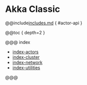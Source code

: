 # Akka Classic

@@include[includes.md](includes.md) { #actor-api }

@@toc { depth=2 }

@@@ index

* [index-actors](index-actors.md)
* [index-cluster](index-cluster.md)
* [index-network](index-network.md)
* [index-utilities](index-utilities-classic.md)

@@@
